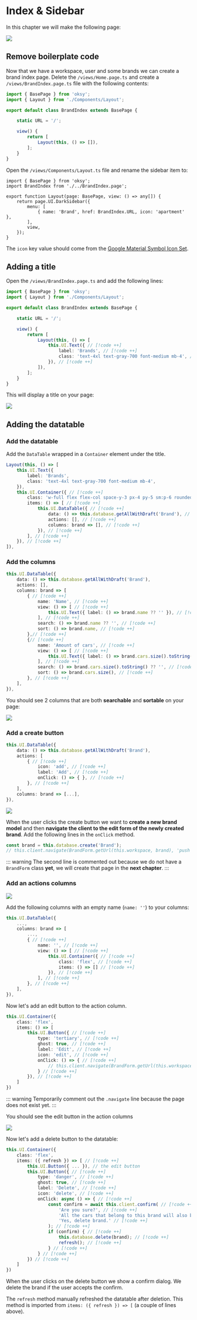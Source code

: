 # Index & Sidebar

In this chapter we will make the following page:

<img src="/introduction/1-min.png" class='tw-rounded' />

## Remove boilerplate code

Now that we have a workspace, user and some brands we can create a brand index page.
Delete the `/views/Home.page.ts` and create a `/views/BrandIndex.page.ts` file with the following contents:

```ts
import { BasePage } from 'oksy';
import { Layout } from './Components/Layout';

export default class BrandIndex extends BasePage {

	static URL = '/';

	view() {
		return [
			Layout(this, () => []),
		];
	}
}
```

Open the `/views/Components/Layout.ts` file and rename the sidebar item to:

```ts{2,7}
import { BasePage } from 'oksy';
import BrandIndex from './../BrandIndex.page';

export function Layout(page: BasePage, view: () => any[]) {
	return page.UI.DarkSidebar({
		menu: [
			{ name: 'Brand', href: BrandIndex.URL, icon: 'apartment' },
		],
		view,
	});
}
```

The `icon` key value should come from the [Google Material Symbol Icon Set](https://fonts.google.com/icons?icon.style=Rounded).

## Adding a title

Open the `/views/BrandIndex.page.ts` and add the following lines:

```ts
import { BasePage } from 'oksy';
import { Layout } from './Components/Layout';

export default class BrandIndex extends BasePage {

	static URL = '/';

	view() {
		return [
			Layout(this, () => [
				this.UI.Text({ // [!code ++]
					label: 'Brands', // [!code ++]
					class: 'text-4xl text-gray-700 font-medium mb-4', // [!code ++]
				}), // [!code ++]
			]),
		];
	}
}
```

This will display a title on your page:

<img src="/introduction/2-min.png" class='tw-rounded' />

## Adding the datatable

### Add the datatable

Add the `DataTable` wrapped in a `Container` element under the title.

```ts
Layout(this, () => [
	this.UI.Text({
		label: 'Brands',
		class: 'text-4xl text-gray-700 font-medium mb-4',
	}),
	this.UI.Container({ // [!code ++]
		class: 'w-full flex flex-col space-y-3 px-4 py-5 sm:p-6 rounded-lg shadow bg-white', // [!code ++]
		items: () => [ // [!code ++]
			this.UI.DataTable({ // [!code ++]
				data: () => this.database.getAllWithDraft('Brand'), // [!code ++]
				actions: [], // [!code ++]
				columns: brand => [], // [!code ++]
			}), // [!code ++]
		], // [!code ++]
	}), // [!code ++]
]),
```

### Add the columns

```ts
this.UI.DataTable({
	data: () => this.database.getAllWithDraft('Brand'),
	actions: [],
	columns: brand => [
		{ // [!code ++]
			name: 'Name', // [!code ++]
			view: () => [ // [!code ++]
				this.UI.Text({ label: () => brand.name ?? '' }), // [!code ++]
			], // [!code ++]
			search: () => brand.name ?? '', // [!code ++]
			sort: () => brand.name, // [!code ++]
		},// [!code ++]
		{// [!code ++]
			name: 'Amount of cars', // [!code ++]
			view: () => [ // [!code ++]
				this.UI.Text({ label: () => brand.cars.size().toString() }), // [!code ++]
			], // [!code ++]
			search: () => brand.cars.size().toString() ?? '', // [!code ++]
			sort: () => brand.cars.size(), // [!code ++]
		}, // [!code ++]
	],
}),
```

You should see 2 columns that are both **searchable** and **sortable** on your page:

<img src="/introduction/3-min.png" class='tw-rounded' />

### Add a create button

```ts
this.UI.DataTable({
	data: () => this.database.getAllWithDraft('Brand'),
	actions: [
		{ // [!code ++]
			icon: 'add', // [!code ++]
			label: 'Add', // [!code ++]
			onClick: () => { }, // [!code ++]
		}, // [!code ++]
	],
	columns: brand => [...],
}),
```

<img src="/introduction/4-min.png" class='tw-rounded' />

When the user clicks the create button we want to **create a new brand model** and then **navigate the client to the edit form of the newly created brand**. Add the following lines in the `onClick` method.

```ts
const brand = this.database.create('Brand');
// this.client.navigate(BrandForm.getUrl(this.workspace, brand), 'push');
```

::: warning
The second line is commented out because we do not have a `BrandForm` class **yet**, we will create that page in the **next chapter**.
:::

### Add an actions columns

<img src="/introduction/5-min.png" class='tw-rounded' />

Add the following columns with an empty name (`name: ''`) to your columns:

```ts
this.UI.DataTable({
	...,
	columns: brand => [
		...,
		{ // [!code ++]
			name: '', // [!code ++]
			view: () => [ // [!code ++]
				this.UI.Container({ // [!code ++]
					class: 'flex', // [!code ++]
					items: () => [] // [!code ++]
				}), // [!code ++]
			], // [!code ++]
		}, // [!code ++]
	],
}),
```

Now let's add an edit button to the action column.

```ts
this.UI.Container({
	class: 'flex',
	items: () => [
		this.UI.Button({ // [!code ++]
			type: 'tertiary', // [!code ++]
			ghost: true, // [!code ++]
			label: 'Edit', // [!code ++]
			icon: 'edit', // [!code ++]
			onClick: () => { // [!code ++]
				// this.client.navigate(BrandForm.getUrl(this.workspace, brand), 'push'); // [!code ++]
			} // [!code ++]
		}), // [!code ++]
	]
})
```

::: warning
Temporarily comment out the `.navigate` line because the page does not exist yet.
:::

You should see the edit button in the action columns

<img src="/introduction/6-min.png" class='tw-rounded' />

Now let's add a delete button to the datatable:

```ts
this.UI.Container({
	class: 'flex',
	items: ({ refresh }) => [ // [!code ++]
		this.UI.Button({ ... }), // the edit button
		this.UI.Button({ // [!code ++]
			type: 'danger', // [!code ++]
			ghost: true, // [!code ++]
			label: 'Delete', // [!code ++]
			icon: 'delete', // [!code ++]
			onClick: async () => { // [!code ++]
				const confirm = await this.client.confirm( // [!code ++]
					'Are you sure?', // [!code ++]
					'All the cars that belong to this brand will also be deleted. This action can not be reversed!', // [!code ++]
					'Yes, delete brand.' // [!code ++]
				); // [!code ++]
				if (confirm) { // [!code ++]
					this.database.delete(brand); // [!code ++]
					refresh(); // [!code ++]
				} // [!code ++]
			} // [!code ++]
		}) // [!code ++]
	]
})
```

When the user clicks on the delete button we show a confirm dialog. We delete the brand if the user accepts the confirm.

The `refresh` method manually refreshed the datatable after deletion. This method is imported from `items: ({ refresh }) => [` (a couple of lines above).